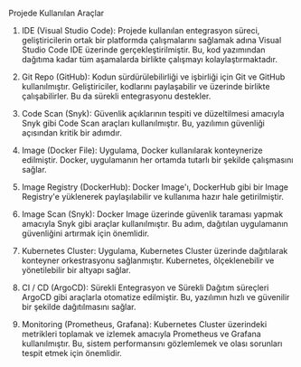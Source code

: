 Projede Kullanılan Araçlar

1.	IDE (Visual Studio Code): Projede kullanılan entegrasyon süreci, geliştiricilerin ortak bir platformda çalışmalarını sağlamak adına Visual Studio Code IDE üzerinde gerçekleştirilmiştir. Bu, kod yazımından dağıtıma kadar tüm aşamalarda birlikte çalışmayı kolaylaştırmaktadır.

2.	Git Repo (GitHub): Kodun sürdürülebilirliği ve işbirliği için Git ve GitHub kullanılmıştır. Geliştiriciler, kodlarını paylaşabilir ve üzerinde birlikte çalışabilirler. Bu da sürekli entegrasyonu destekler.

3.	Code Scan (Snyk): Güvenlik açıklarının tespiti ve düzeltilmesi amacıyla Snyk gibi Code Scan araçları kullanılmıştır. Bu, yazılımın güvenliği açısından kritik bir adımdır.

4.	Image (Docker File): Uygulama, Docker kullanılarak konteynerize edilmiştir. Docker, uygulamanın her ortamda tutarlı bir şekilde çalışmasını sağlar.

5.	Image Registry (DockerHub): Docker Image'ı, DockerHub gibi bir Image Registry'e yüklenerek paylaşılabilir ve kullanıma hazır hale getirilmiştir.

6.	Image Scan (Snyk): Docker Image üzerinde güvenlik taraması yapmak amacıyla Snyk gibi araçlar kullanılmıştır. Bu adım, dağıtılan uygulamanın güvenliğini artırmak için önemlidir.

7.	Kubernetes Cluster: Uygulama, Kubernetes Cluster üzerinde dağıtılarak konteyner orkestrasyonu sağlanmıştır. Kubernetes, ölçeklenebilir ve yönetilebilir bir altyapı sağlar.

8.	CI / CD (ArgoCD): Sürekli Entegrasyon ve Sürekli Dağıtım süreçleri ArgoCD gibi araçlarla otomatize edilmiştir. Bu, yazılımın hızlı ve güvenilir bir şekilde dağıtılmasını sağlar.

9.	Monitoring (Prometheus, Grafana): Kubernetes Cluster üzerindeki metrikleri toplamak ve izlemek amacıyla Prometheus ve Grafana kullanılmıştır. Bu, sistem performansını gözlemlemek ve olası sorunları tespit etmek için önemlidir.
